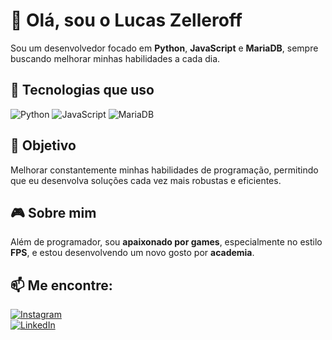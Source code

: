 # 👋 Olá, sou o Lucas Zelleroff  
Sou um desenvolvedor focado em **Python**, **JavaScript** e **MariaDB**, sempre buscando melhorar minhas habilidades a cada dia.

## 🚀 Tecnologias que uso
![Python](https://img.shields.io/badge/Python-3776AB?style=for-the-badge&logo=python&logoColor=white)
![JavaScript](https://img.shields.io/badge/JavaScript-F7DF1E?style=for-the-badge&logo=javascript&logoColor=black)
![MariaDB](https://img.shields.io/badge/MariaDB-003B57?style=for-the-badge&logo=mariadb&logoColor=white)

## 🎯 Objetivo  
Melhorar constantemente minhas habilidades de programação, permitindo que eu desenvolva soluções cada vez mais robustas e eficientes.

## 🎮 Sobre mim  
Além de programador, sou **apaixonado por games**, especialmente no estilo **FPS**, e estou desenvolvendo um novo gosto por **academia**.

## 📫 Me encontre:  
[![Instagram](https://img.shields.io/badge/Instagram-E4405F?style=for-the-badge&logo=instagram&logoColor=white)](https://www.instagram.com/lucaszelleroff/)  
[![LinkedIn](https://img.shields.io/badge/LinkedIn-0077B5?style=for-the-badge&logo=linkedin&logoColor=white)](https://www.linkedin.com/in/lucas-zelleroff-b6228b246/)
